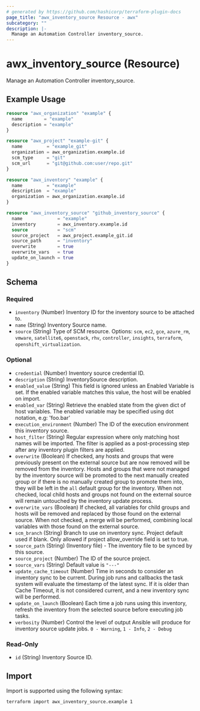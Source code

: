```yaml
---
# generated by https://github.com/hashicorp/terraform-plugin-docs
page_title: "awx_inventory_source Resource - awx"
subcategory: ""
description: |-
  Manage an Automation Controller inventory_source.
---
```


# awx_inventory_source (Resource)

Manage an Automation Controller inventory_source.

## Example Usage

```terraform
resource "awx_organization" "example" {
  name        = "example"
  description = "example"
}

resource "awx_project" "example-git" {
  name         = "example_git"
  organization = awx_organization.example.id
  scm_type     = "git"
  scm_url      = "git@github.com:user/repo.git"
}

resource "awx_inventory" "example" {
  name         = "example"
  description  = "example"
  organization = awx_organization.example.id
}

resource "awx_inventory_source" "github_inventory_source" {
  name             = "example"
  inventory        = awx_inventory.example.id
  source           = "scm"
  source_project   = awx_project.example_git.id
  source_path      = "inventory"
  overwrite        = true
  overwrite_vars   = true
  update_on_launch = true
}
```

<!-- schema generated by tfplugindocs -->
## Schema

### Required

- `inventory` (Number) Inventory ID for the inventory source to be attached to.
- `name` (String) Inventory Source name.
- `source` (String) Type of SCM resource. Options: `scm`, `ec2`, `gce`, `azure_rm`, `vmware`, `satellite6`, `openstack`, `rhv`, `controller`, `insights`, `terraform`, `openshift_virtualization`.

### Optional

- `credential` (Number) Inventory source credential ID.
- `description` (String) InventorySource description.
- `enabled_value` (String) This field is ignored unless an Enabled Variable is set. If the enabled variable matches this value, the host will be enabled on import.
- `enabled_var` (String) Retrieve the enabled state from the given dict of host variables. The enabled variable may be specified using dot notation, e.g: 'foo.bar'
- `execution_environment` (Number) The ID of the execution environment this inventory source.
- `host_filter` (String) Regular expression where only matching host names will be imported. The filter is applied as a post-processing step after any inventory plugin filters are applied.
- `overwrite` (Boolean) If checked, any hosts and groups that were previously present on the external source but are now removed will be removed from the inventory. Hosts and groups that were not managed by the inventory source will be promoted to the next manually created group or if there is no manually created group to promote them into, they will be left in the `all` default group for the inventory. When not checked, local child hosts and groups not found on the external source will remain untouched by the inventory update process.
- `overwrite_vars` (Boolean) If checked, all variables for child groups and hosts will be removed and replaced by those found on the external source. When not checked, a merge will be performed, combining local variables with those found on the external source.
- `scm_branch` (String) Branch to use on inventory sync. Project default used if blank. Only allowed if project allow_override field is set to true.
- `source_path` (String) (Inventory file) - The inventory file to be synced by this source.
- `source_project` (Number) The ID of the source project.
- `source_vars` (String) Default value is `"---"`
- `update_cache_timeout` (Number) Time in seconds to consider an inventory sync to be current. During job runs and callbacks the task system will evaluate the timestamp of the latest sync. If it is older than Cache Timeout, it is not considered current, and a new inventory sync will be performed.
- `update_on_launch` (Boolean) Each time a job runs using this inventory, refresh the inventory from the selected source before executing job tasks.
- `verbosity` (Number) Control the level of output Ansible will produce for inventory source update jobs. `0 - Warning`, `1 - Info`, `2 - Debug`

### Read-Only

- `id` (String) Inventory Source ID.

## Import

Import is supported using the following syntax:

```shell
terraform import awx_inventory_source.example 1
```
